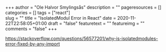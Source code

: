 +++
author = "Ole Halvor Smylingsås"
description = ""
pageresources = []
categories = []
tags = ["react"]     
slug = ""
title = "IsolatedModul Error in React"
date = 2020-11-22T22:58:05+01:00
draft = "false"
featuretext = ""
featureimg = ""
comments = "false"
+++

https://stackoverflow.com/questions/56577201/why-is-isolatedmodules-error-fixed-by-any-import